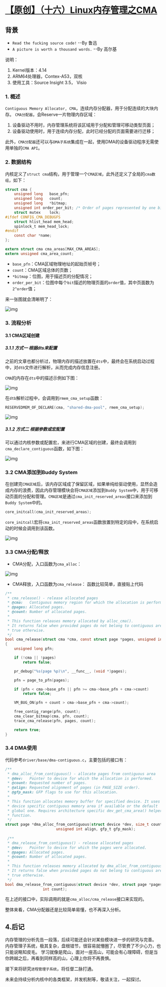#  [【原创】（十六）Linux内存管理之CMA](https://www.cnblogs.com/LoyenWang/p/12182594.html)

##  背景

- `Read the fucking source code!` --By 鲁迅
- `A picture is worth a thousand words.` --By 高尔基

说明：

1. Kernel版本：4.14
2. ARM64处理器，Contex-A53，双核
3. 使用工具：Source Insight 3.5， Visio

### 1. 概述

`Contiguous Memory Allocator, CMA`，连续内存分配器，用于分配连续的大块内存。
`CMA分配器`，会Reserve一片物理内存区域：

1. 设备驱动不用时，内存管理系统将该区域用于分配和管理可移动类型页面；
2. 设备驱动使用时，用于连续内存分配，此时已经分配的页面需要进行迁移；

此外，`CMA分配器`还可以与`DMA子系统`集成在一起，使用DMA的设备驱动程序无需使用单独的`CMA API`。

### 2. 数据结构

内核定义了`struct cma`结构，用于管理一个`CMA区域`，此外还定义了全局的`cma数组`，如下：

```c
struct cma {
	unsigned long   base_pfn;
	unsigned long   count;
	unsigned long   *bitmap;
	unsigned int order_per_bit; /* Order of pages represented by one bit */
	struct mutex    lock;
#ifdef CONFIG_CMA_DEBUGFS
	struct hlist_head mem_head;
	spinlock_t mem_head_lock;
#endif
	const char *name;
};

extern struct cma cma_areas[MAX_CMA_AREAS];
extern unsigned cma_area_count;
```

- `base_pfn`：CMA区域物理地址的起始页帧号；
- `count`：CMA区域总体的页数；
- `*bitmap`：位图，用于描述页的分配情况；
- `order_per_bit`：位图中每个`bit`描述的物理页面的`order`值，其中页面数为`2^order`值；

来一张图就会清晰明了：

![img](https://img2018.cnblogs.com/blog/1771657/202001/1771657-20200112140237735-2027446746.png)

### 3. 流程分析

#### 3.1 CMA区域创建

##### 3.1.1 方式一 根据dts来配置

之前的文章也都分析过，物理内存的描述放置在`dts`中，最终会在系统启动过程中，对`dtb`文件进行解析，从而完成内存信息注册。

`CMA`的内存在`dts`中的描述示例如下图：

![img](https://img2018.cnblogs.com/blog/1771657/202001/1771657-20200112140253268-1131021924.png)

在`dtb`解析过程中，会调用到`rmem_cma_setup`函数：

```c
RESERVEDMEM_OF_DECLARE(cma, "shared-dma-pool", rmem_cma_setup);
```

![img](https://img2018.cnblogs.com/blog/1771657/202001/1771657-20200112140321076-1318309331.png)

##### 3.1.2 方式二 根据参数或宏配置

可以通过内核参数或配置宏，来进行CMA区域的创建，最终会调用到`cma_declare_contiguous`函数，如下图：

![img](https://img2018.cnblogs.com/blog/1771657/202001/1771657-20200112140407340-1295528451.png)

### 3.2 CMA添加到Buddy System

在创建完`CMA区域`后，该内存区域成了保留区域，如果单纯给驱动使用，显然会造成内存的浪费，因此内存管理模块会将`CMA区域`添加到`Buddy System`中，用于可移动页面的分配和管理。`CMA区域`是通过`cma_init_reserved_areas`接口来添加到`Buddy System`中的。

```c
core_initcall(cma_init_reserved_areas);
```

`core_initcall`宏将`cma_init_reserved_areas`函数放置到特定的段中，在系统启动的时候会调用到该函数。

![img](https://img2018.cnblogs.com/blog/1771657/202001/1771657-20200112140441534-956840820.png)

### 3.3 CMA分配/释放

- CMA分配，入口函数为`cma_alloc`：

![img](https://img2018.cnblogs.com/blog/1771657/202001/1771657-20200112140501550-113629095.png)

- CMA释放，入口函数为`cma_release`：
  函数比较简单，直接贴上代码

```c
/**
 * cma_release() - release allocated pages
 * @cma:   Contiguous memory region for which the allocation is performed.
 * @pages: Allocated pages.
 * @count: Number of allocated pages.
 *
 * This function releases memory allocated by alloc_cma().
 * It returns false when provided pages do not belong to contiguous area and
 * true otherwise.
 */
bool cma_release(struct cma *cma, const struct page *pages, unsigned int count)
{
	unsigned long pfn;

	if (!cma || !pages)
		return false;

	pr_debug("%s(page %p)\n", __func__, (void *)pages);

	pfn = page_to_pfn(pages);

	if (pfn < cma->base_pfn || pfn >= cma->base_pfn + cma->count)
		return false;

	VM_BUG_ON(pfn + count > cma->base_pfn + cma->count);

	free_contig_range(pfn, count);
	cma_clear_bitmap(cma, pfn, count);
	trace_cma_release(pfn, pages, count);

	return true;
}
```

### 3.4 DMA使用

代码参考`driver/base/dma-contiguous.c`，主要包括的接口有：

```c
/**
 * dma_alloc_from_contiguous() - allocate pages from contiguous area
 * @dev:   Pointer to device for which the allocation is performed.
 * @count: Requested number of pages.
 * @align: Requested alignment of pages (in PAGE_SIZE order).
 * @gfp_mask: GFP flags to use for this allocation.
 *
 * This function allocates memory buffer for specified device. It uses
 * device specific contiguous memory area if available or the default
 * global one. Requires architecture specific dev_get_cma_area() helper
 * function.
 */
struct page *dma_alloc_from_contiguous(struct device *dev, size_t count,
				       unsigned int align, gfp_t gfp_mask);
 
 /**
 * dma_release_from_contiguous() - release allocated pages
 * @dev:   Pointer to device for which the pages were allocated.
 * @pages: Allocated pages.
 * @count: Number of allocated pages.
 *
 * This function releases memory allocated by dma_alloc_from_contiguous().
 * It returns false when provided pages do not belong to contiguous area and
 * true otherwise.
 */
bool dma_release_from_contiguous(struct device *dev, struct page *pages,
				 int count);
```

在上述的接口中，实际调用的就是`cma_alloc/cma_release`接口来实现的。

整体来看，CMA分配器还是比较简单易懂，也不再深入分析。

## 4.后记

内存管理的分析先告一段落，后续可能还会针对某些模块进一步的研究与完善。
内存管理子系统，极其复杂，盘根错节，很容易就懵圈了，尽管费了不少心力，也只能说略知皮毛。
学习就像是爬山，面对一座高山，可能会有心理障碍，但是当你跨越之后，再看到同样高的山，心理上你将不再畏惧。

接下来将研究`进程管理子系统`，将任督二脉打通。

未来会持续分析内核中的各类框架，并发机制等，敬请关注，一起探讨。